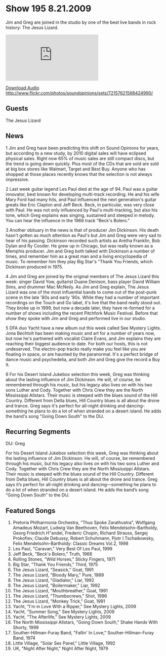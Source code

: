 # Show 195 8.21.2009
Jim and Greg are joined in the studio by one of the best live bands in rock history: The Jesus Lizard.

![main image](http://www.soundopinions.org/images/2009/jesuslizard/x.php)

[Download Audio](http://audio.soundopinions.org/streams/2009/08/so_20090821.m3u)
http://www.flickr.com/photos/soundopinions/sets/72157621568424990/

## Guests
The Jesus Lizard

## News
1 Jim and Greg have been predicting this shift on Sound Opinions for years, but according to a new study, by 2010 digital sales will have eclipsed physical sales. Right now 65% of music sales are still compact discs, but the trend is going down quickly. Plus most of the CDs that are sold are sold at big box stores like Walmart, Target and Best Buy. Anyone who has shopped at those places recently knows that the selection is not always impressive.

2 Last week guitar legend Les Paul died at the age of 94. Paul was a guitar innovator, best known for developing multi-track recording. He and his wife Mary Ford had many hits, and Paul influenced the next generation's guitar greats like Eric Clapton and Jeff Beck. Beck, in particular, was very close with Paul. He was not only influenced by Paul's multi-tracking, but also his tone, which Greg explains was singing, sustained and steeped in melody. You can hear the influence in the 1968 track "Beck's Bolero." 

3 Another obituary in the news is that of producer Jim Dickinson. His death hasn't gotten as much attention as Paul's but Jim and Greg were very sad to hear of his passing. Dickinson recorded such artists as Aretha Franklin, Bob Dylan and Ry Cooder. He grew up in Chicago, but was really known as a Memphis producer. Jim and Greg both talked with Dickinson a number of times, and remember him as a great man and a living encyclopedia of music. To remember him they play Big Star's "Thank You Friends, which Dickinson produced in 1975.

4 Jim and Greg are joined by the original members of The Jesus Lizard this week: singer David Yow, guitarist Duane Denison, bass player David William Sims, and drummer Mac McNeily. As Jim and Greg explain, The Jesus Lizard was one of the most influential bands to come out of the post-punk scene in the late '80s and early '90s. While they had a number of important recordings on the Touch and Go label, it's live that the band really stood out. They broke up in 1999, but now a decade later, they have re-formed for a number of shows including the recent Pitchfork Music Festival. Before that show they spoke with Jim and Greg and performed live in our studio.

5 DFA duo Yacht have a new album out this week called See Mystery Lights. Jona Bechtolt has been making music and art for a number of years now, but now he's partnered with vocalist Claire Evans, and Jim explains they are reaching their biggest audience to date. For both our hosts, this is not undeserved. The electro-pop tracks really make you feel like you are floating in space, or are haunted by the paranormal. It's a perfect bridge of dance music and psychedelia, and both Jim and Greg give the record a Buy It.

6 For his Desert Island Jukebox selection this week, Greg was thinking about the lasting influence of Jim Dickinson. He will, of course, be remembered through his music, but his legacy also lives on with his two sons Luther and Cody. Together with Chris Crew they are the North Mississippi Allstars. Their music is steeped with the blues sound of the Hill Country. Different from Delta blues, Hill Country blues is all about the drone and trance. Greg says it's perfect for all-night drinking and dancing-something he plans to do a lot of when stranded on a desert island. He adds the band's song "Going Down South" to the DIJ.

## Recurring Segments
DIJ: Greg 

For his Desert Island Jukebox selection this week, Greg was thinking about the lasting influence of Jim Dickinson. He will, of course, be remembered through his music, but his legacy also lives on with his two sons Luther and Cody. Together with Chris Crew they are the North Mississippi Allstars. Their music is steeped with the blues sound of the Hill Country. Different from Delta blues, Hill Country blues is all about the drone and trance. Greg says it’s perfect for all-night drinking and dancing—something he plans to do a lot of when stranded on a desert island. He adds the band’s song “Going Down South” to the DIJ.

## Featured Songs
1. Pretoria Philharmonia Orchestra, "Thus Spoke Zarathustra", Wolfgang Amadeus Mozart, Ludwig Van Beethoven, Felix Mendelsohn-Bartholdy, Georg Friedrich H"andel, Frederic Chopin, Richard Strauss, Sergej Prokofiev, Claude Debussy, Robert Schuhmann, Pjotr I.Tschaikowsky, Felix Mendelsohn-Bartholdy: Classic Dreams Vol.2, 1998
2. Les Paul, "Caravan," Very Best Of Les Paul, 1999
3. Jeff Beck, "Beck's Bolero," Truth, 1968
4. Rolling Stones, "Wild Horses," Sticky Fingers, 1971
5. Big Star, "Thank You Friends," Third, 1975
6. The Jesus Lizard, "Seasick," Goat, 1991
7. The Jesus Lizard, "Bloody Mary," Pure, 1989
8. The Jesus Lizard, "Gladiator," Liar, 1992
9. The Jesus Lizard, "Boilermaker," Liar, 1992
10. The Jesus Lizard, "Mouthbreather," Goat, 1991
11. The Jesus Lizard, "Thumbscrews," Shot, 1996
12. The Jesus Lizard, "Monkey Trick," Goat, 1991
13. Yacht, "I'm in Love With a Ripper," See Mystery Lights, 2009
14. Yacht, "Summer Song," See Mystery Lights, 2009
15. Yacht, "The Afterlife," See Mystery Lights, 2009
16. The North Mississippi Allstars, "Going Down South," Shake Hands With Shorty, 1999
17. Souther-Hillman-Furay Band, "Fallin' In Love," Souther-Hillman-Furay Band, 1974
18. Little Village, "Solar Sex Panel," Little Village, 1992
19. UK, "Night After Night," Night After Night, 1979
